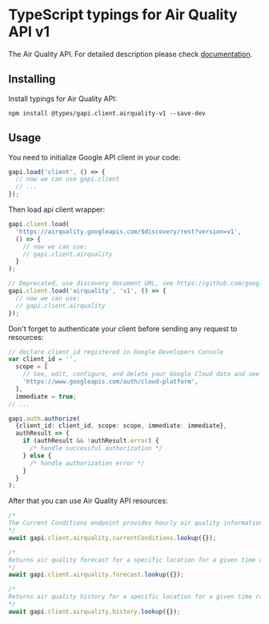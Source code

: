 # TypeScript typings for Air Quality API v1

The Air Quality API.
For detailed description please check [documentation](https://developers.google.com/maps/documentation/air-quality).

## Installing

Install typings for Air Quality API:

```
npm install @types/gapi.client.airquality-v1 --save-dev
```

## Usage

You need to initialize Google API client in your code:

```typescript
gapi.load('client', () => {
  // now we can use gapi.client
  // ...
});
```

Then load api client wrapper:

```typescript
gapi.client.load(
  'https://airquality.googleapis.com/$discovery/rest?version=v1',
  () => {
    // now we can use:
    // gapi.client.airquality
  }
);
```

```typescript
// Deprecated, use discovery document URL, see https://github.com/google/google-api-javascript-client/blob/master/docs/reference.md#----gapiclientloadname----version----callback--
gapi.client.load('airquality', 'v1', () => {
  // now we can use:
  // gapi.client.airquality
});
```

Don't forget to authenticate your client before sending any request to resources:

```typescript
// declare client_id registered in Google Developers Console
var client_id = '',
  scope = [
    // See, edit, configure, and delete your Google Cloud data and see the email address for your Google Account.
    'https://www.googleapis.com/auth/cloud-platform',
  ],
  immediate = true;
// ...

gapi.auth.authorize(
  {client_id: client_id, scope: scope, immediate: immediate},
  authResult => {
    if (authResult && !authResult.error) {
      /* handle successful authorization */
    } else {
      /* handle authorization error */
    }
  }
);
```

After that you can use Air Quality API resources: <!-- TODO: make this work for multiple namespaces -->

```typescript
/*
The Current Conditions endpoint provides hourly air quality information in more than 100 countries, up to a 500 x 500 meters resolution. Includes over 70 local indexes and global air quality index and categories.
*/
await gapi.client.airquality.currentConditions.lookup({});

/*
Returns air quality forecast for a specific location for a given time range.
*/
await gapi.client.airquality.forecast.lookup({});

/*
Returns air quality history for a specific location for a given time range.
*/
await gapi.client.airquality.history.lookup({});
```
